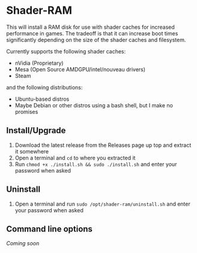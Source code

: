 # Shader-RAM

This will install a RAM disk for use with shader caches for increased performance in games. The tradeoff is that it can increase boot times significantly depending on the size of the shader caches and filesystem.

Currently supports the following shader caches:
- nVidia (Proprietary)
- Mesa (Open Source AMDGPU/intel/nouveau drivers)
- Steam

and the following distributions:
- Ubuntu-based distros
- Maybe Debian or other distros using a bash shell, but I make no promises

## Install/Upgrade
1. Download the latest release from the Releases page up top and extract it somewhere
2. Open a terminal and `cd` to where you extracted it
3. Run `chmod +x ./install.sh && sudo ./install.sh` and enter your password when asked

## Uninstall
1. Open a terminal and run `sudo /opt/shader-ram/uninstall.sh` and enter your password when asked

## Command line options
*Coming soon*